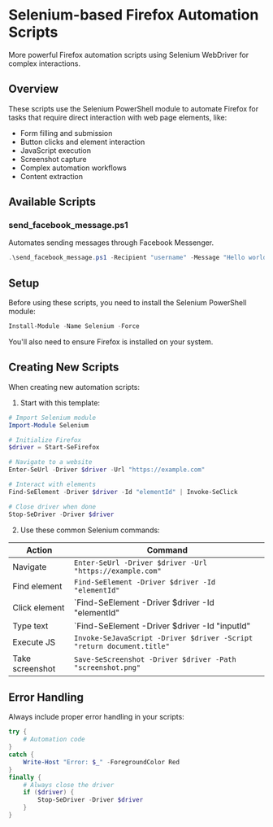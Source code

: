 # Selenium-based Firefox Automation Scripts

More powerful Firefox automation scripts using Selenium WebDriver for complex interactions.

## Overview

These scripts use the Selenium PowerShell module to automate Firefox for tasks that require direct interaction with web page elements, like:

- Form filling and submission
- Button clicks and element interaction
- JavaScript execution
- Screenshot capture
- Complex automation workflows
- Content extraction

## Available Scripts

### send_facebook_message.ps1

Automates sending messages through Facebook Messenger.

```powershell
.\send_facebook_message.ps1 -Recipient "username" -Message "Hello world!"
```

## Setup

Before using these scripts, you need to install the Selenium PowerShell module:

```powershell
Install-Module -Name Selenium -Force
```

You'll also need to ensure Firefox is installed on your system.

## Creating New Scripts

When creating new automation scripts:

1. Start with this template:

```powershell
# Import Selenium module
Import-Module Selenium

# Initialize Firefox
$driver = Start-SeFirefox

# Navigate to a website
Enter-SeUrl -Driver $driver -Url "https://example.com"

# Interact with elements
Find-SeElement -Driver $driver -Id "elementId" | Invoke-SeClick

# Close driver when done
Stop-SeDriver -Driver $driver
```

2. Use these common Selenium commands:

| Action | Command |
|--------|---------|
| Navigate | `Enter-SeUrl -Driver $driver -Url "https://example.com"` |
| Find element | `Find-SeElement -Driver $driver -Id "elementId"` |
| Click element | `Find-SeElement -Driver $driver -Id "elementId" | Invoke-SeClick` |
| Type text | `Find-SeElement -Driver $driver -Id "inputId" | Send-SeKeys -Keys "text to type"` |
| Execute JS | `Invoke-SeJavaScript -Driver $driver -Script "return document.title"` |
| Take screenshot | `Save-SeScreenshot -Driver $driver -Path "screenshot.png"` |

## Error Handling

Always include proper error handling in your scripts:

```powershell
try {
    # Automation code
}
catch {
    Write-Host "Error: $_" -ForegroundColor Red
}
finally {
    # Always close the driver
    if ($driver) {
        Stop-SeDriver -Driver $driver
    }
}
```
